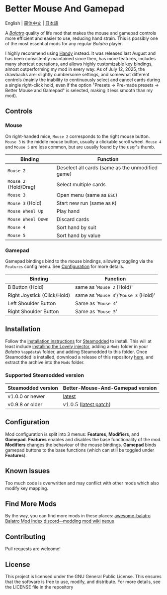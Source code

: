 # Better Mouse And Gamepad

English | [简体中文](/README_ZH.md) | [日本語](/README_JP.md)

A [*Balatro*](https://store.steampowered.com/app/2379780/Balatro/) quality of life
mod that makes the mouse and gamepad controls more efficient and easier to use,
reducing hand strain. This is possibly one of the most essential mods for any
regular *Balatro* player.

I highly recommend using [Handy](https://github.com/SleepyG11/HandyBalatro) instead.
It was released last August and has been consistently maintained since then,
has more features, includes many shortcut operations, and allows highly customizable
key bindings, almost outperforming my mod in every way. As of July 12, 2025, the
drawbacks are: slightly cumbersome settings, and somewhat different controls (mainly
the inability to continuously select and cancel cards during a single right-click
hold, even if the option "Presets -> Pre-made presets -> Better Mouse and Gamepad"
is selected, making it less smooth than my mod).

## Controls

### Mouse
On right-handed mice, `Mouse 2` corresponds to the right mouse button.
`Mouse 3` is the middle mouse button, usually a clickable scroll wheel.
`Mouse 4` and `Mouse 5` are less common, but are usually found by the
user's thumb.

| Binding               | Function                                         |
| ---                   | ---                                              |
| `Mouse 2`             | Deselect all cards (same as the unmodified game) |
| `Mouse 2` (Hold/Drag) | Select multiple cards                            |
| `Mouse 3`             | Open menu (same as `ESC`)                        |
| `Mouse 3` (Hold)      | Start new run (same as `R`)                      |
| `Mouse Wheel Up`      | Play hand                                        |
| `Mouse Wheel Down`    | Discard cards                                    |
| `Mouse 4`             | Sort hand by suit                                |
| `Mouse 5`             | Sort hand by value                               |

### Gamepad

Gamepad bindings bind to the mouse bindings, allowing toggling via the
`Features` config menu. See [Configuration](#configuration) for more details.

| Binding                     | Function                               |
| ---                         | ---                                    |
| B Button (Hold)             | same as '`Mouse 2` (Hold)'             |
| Right Joystick (Click/Hold) | same as '`Mouse 3`'/'`Mouse 3` (Hold)' |
| Left Shoulder Button        | Same as '`Mouse 4`'                    |
| Right Shoulder Button       | Same as '`Mouse 5`'                    |

## Installation

Follow the
[installation instructions](https://github.com/Steamodded/smods/wiki)
for
[Steamodded](https://github.com/Steamodded/smods)
to install. This will at least include
[installing the Lovely injector](https://github.com/ethangreen-dev/lovely-injector?tab=readme-ov-file#manual-installation),
adding a `Mods` folder in your *Balatro* `%appdata%` folder, and adding
Steamodded to this folder. Once Steamodded is installed, download a
release of this repository
[here](https://github.com/Kooluve/Better-Mouse-And-Gamepad/releases),
and extract the archive into the `Mods` folder.

### Supported Steamodded version

| Steamodded version | Better-Mouse-And-Gamepad version |
| ---                | ---                              |
| v1.0.0 or newer    | [latest](https://github.com/Kooluve/Better-Mouse-And-Gamepad/releases/latest) |
| v0.9.8 or older    | v1.0.5 ([latest patch](https://github.com/Kooluve/Better-Mouse-And-Gamepad/releases/tag/v1.0.5d)) |

## Configuration

Mod configuration is split into 3 menus: **Features**, **Modifiers**, and **Gamepad**.
**Features** enables and disables the base functionality of the mod.
**Modifiers** changes the behaviour of the mouse bindings.
**Gamepad** binds gamepad buttons to the base functions
(which can still be toggled under **Features**).

## Known Issues

Too much code is overwritten and may conflict with other mods which also modify
key mapping.

## Find More Mods

By the way, you can find more mods in these places:
[awesome-balatro](https://github.com/jie65535/awesome-balatro)
[Balatro Mod Index](https://docs.google.com/spreadsheets/d/1aoJrrC7Y-dkvJwBu_U6amelYnoCrZgWqpoGRAfHN1ys)
[discord--modding](https://discord.com/channels/1116389027176787968/1209506514763522108)
[mod wiki](https://balatromods.miraheze.org/wiki/Main_Page)
[nexus](https://www.nexusmods.com/games/balatro/mods)

## Contributing

Pull requests are welcome!

## License

This project is licensed under the GNU General Public License. This ensures that
the software is free to use, modify, and distribute. For more details, see the
LICENSE file in the repository
